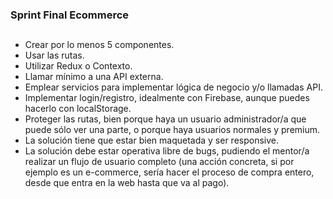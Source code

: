 ### Sprint Final Ecommerce
##
- Crear por lo menos 5 componentes.
- Usar las rutas.
- Utilizar Redux o Contexto.
- Llamar mínimo a una API externa.
- Emplear servicios para implementar lógica de negocio y/o llamadas API.
- Implementar login/registro, idealmente con Firebase, aunque puedes hacerlo con localStorage.
- Proteger las rutas, bien porque haya un usuario administrador/a que puede sólo ver una parte, o porque haya usuarios normales y premium.
- La solución tiene que estar bien maquetada y ser responsive.
- La solución debe estar operativa libre de bugs, pudiendo el mentor/a realizar un flujo de usuario completo (una acción concreta, si por ejemplo es un e-commerce, sería hacer el proceso de compra entero, desde que entra en la web hasta que va al pago).
